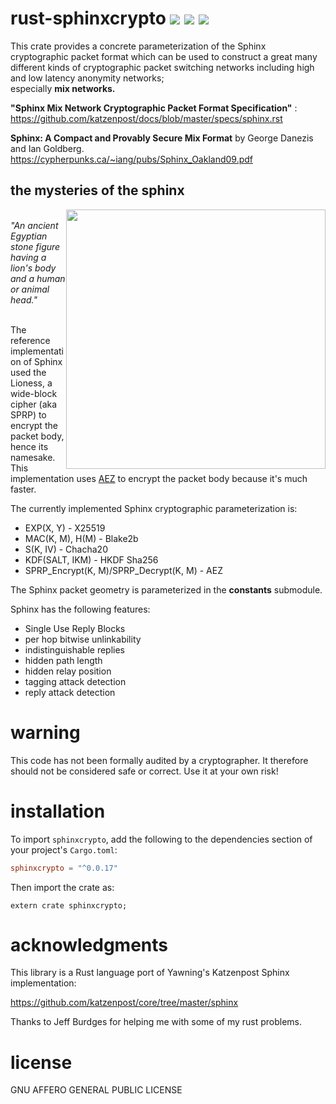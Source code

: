 # rust-sphinxcrypto [![](https://travis-ci.org/david415/rust-sphinxcrypto.png?branch=master)](https://www.travis-ci.org/david415/rust-sphinxcrypto) [![](https://img.shields.io/crates/v/sphinxcrypto.svg)](https://crates.io/crates/sphinxcrypto) [![](https://docs.rs/sphinxcrypto/badge.svg)](https://docs.rs/sphinxcrypto/)

This crate provides a concrete parameterization of the Sphinx
cryptographic packet format which can be used to construct a
great many different kinds of cryptographic packet switching
networks including high and low latency anonymity networks;<br />
especially **mix networks.**

**"Sphinx Mix Network Cryptographic Packet Format Specification"** :<BR>
https://github.com/katzenpost/docs/blob/master/specs/sphinx.rst

**Sphinx: A Compact and Provably Secure Mix Format**
by George Danezis and Ian Goldberg.<BR> https://cypherpunks.ca/~iang/pubs/Sphinx_Oakland09.pdf


## the mysteries of the sphinx

<img style="float: right; width: auto; height: 415px;"
  src="https://github.com/david415/rust-sphinxcrypto/raw/add_sphinx_sketch.0/pix/dawn_on_the_great_sphinx.jpg"/>

<br />
<i>"An ancient Egyptian stone figure having a lion's body and a human or animal head."</i>
<br />
<br />

The reference implementation of Sphinx used the Lioness, a wide-block cipher (aka SPRP) to
encrypt the packet body, hence its namesake. This implementation uses
<A HREF="https://github.com/david415/aez">AEZ</A>
to encrypt the packet body because it's much faster.

The currently implemented Sphinx cryptographic parameterization is:

* EXP(X, Y) - X25519
* MAC(K, M), H(M) - Blake2b
* S(K, IV) - Chacha20
* KDF(SALT, IKM) - HKDF Sha256
* SPRP_Encrypt(K, M)/SPRP_Decrypt(K, M) - AEZ

The Sphinx packet geometry is parameterized in the **constants** submodule.

Sphinx has the following features:

* Single Use Reply Blocks
* per hop bitwise unlinkability
* indistinguishable replies
* hidden path length
* hidden relay position
* tagging attack detection
* reply attack detection


# warning

This code has not been formally audited by a cryptographer. It
therefore should not be considered safe or correct. Use it at your own
risk!


# installation

To import `sphinxcrypto`, add the following to the dependencies section of
your project's `Cargo.toml`:
```toml
sphinxcrypto = "^0.0.17"
```
Then import the crate as:
```rust,no_run
extern crate sphinxcrypto;
```


# acknowledgments

This library is a Rust language port of Yawning's Katzenpost Sphinx implementation:

https://github.com/katzenpost/core/tree/master/sphinx

Thanks to Jeff Burdges for helping me with some of my rust problems.


# license

GNU AFFERO GENERAL PUBLIC LICENSE
